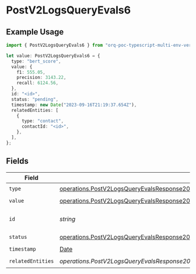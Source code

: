 # PostV2LogsQueryEvals6

## Example Usage

```typescript
import { PostV2LogsQueryEvals6 } from "orq-poc-typescript-multi-env-version/models/operations";

let value: PostV2LogsQueryEvals6 = {
  type: "bert_score",
  value: {
    f1: 555.05,
    precision: 3143.22,
    recall: 6124.56,
  },
  id: "<id>",
  status: "pending",
  timestamp: new Date("2023-09-16T21:19:37.654Z"),
  relatedEntities: [
    {
      type: "contact",
      contactId: "<id>",
    },
  ],
};
```

## Fields

| Field                                                                                                                                                                                    | Type                                                                                                                                                                                     | Required                                                                                                                                                                                 | Description                                                                                                                                                                              |
| ---------------------------------------------------------------------------------------------------------------------------------------------------------------------------------------- | ---------------------------------------------------------------------------------------------------------------------------------------------------------------------------------------- | ---------------------------------------------------------------------------------------------------------------------------------------------------------------------------------------- | ---------------------------------------------------------------------------------------------------------------------------------------------------------------------------------------- |
| `type`                                                                                                                                                                                   | [operations.PostV2LogsQueryEvalsResponse200ApplicationJSONResponseBodyItems26Type](../../models/operations/postv2logsqueryevalsresponse200applicationjsonresponsebodyitems26type.md)     | :heavy_check_mark:                                                                                                                                                                       | N/A                                                                                                                                                                                      |
| `value`                                                                                                                                                                                  | [operations.PostV2LogsQueryEvalsResponse200Value](../../models/operations/postv2logsqueryevalsresponse200value.md)                                                                       | :heavy_check_mark:                                                                                                                                                                       | N/A                                                                                                                                                                                      |
| `id`                                                                                                                                                                                     | *string*                                                                                                                                                                                 | :heavy_check_mark:                                                                                                                                                                       | The id of the resource                                                                                                                                                                   |
| `status`                                                                                                                                                                                 | [operations.PostV2LogsQueryEvalsResponse200ApplicationJSONResponseBodyItems26Status](../../models/operations/postv2logsqueryevalsresponse200applicationjsonresponsebodyitems26status.md) | :heavy_check_mark:                                                                                                                                                                       | N/A                                                                                                                                                                                      |
| `timestamp`                                                                                                                                                                              | [Date](https://developer.mozilla.org/en-US/docs/Web/JavaScript/Reference/Global_Objects/Date)                                                                                            | :heavy_check_mark:                                                                                                                                                                       | N/A                                                                                                                                                                                      |
| `relatedEntities`                                                                                                                                                                        | *operations.PostV2LogsQueryEvalsResponse200ApplicationJSONResponseBodyItems26RelatedEntities*[]                                                                                          | :heavy_check_mark:                                                                                                                                                                       | N/A                                                                                                                                                                                      |